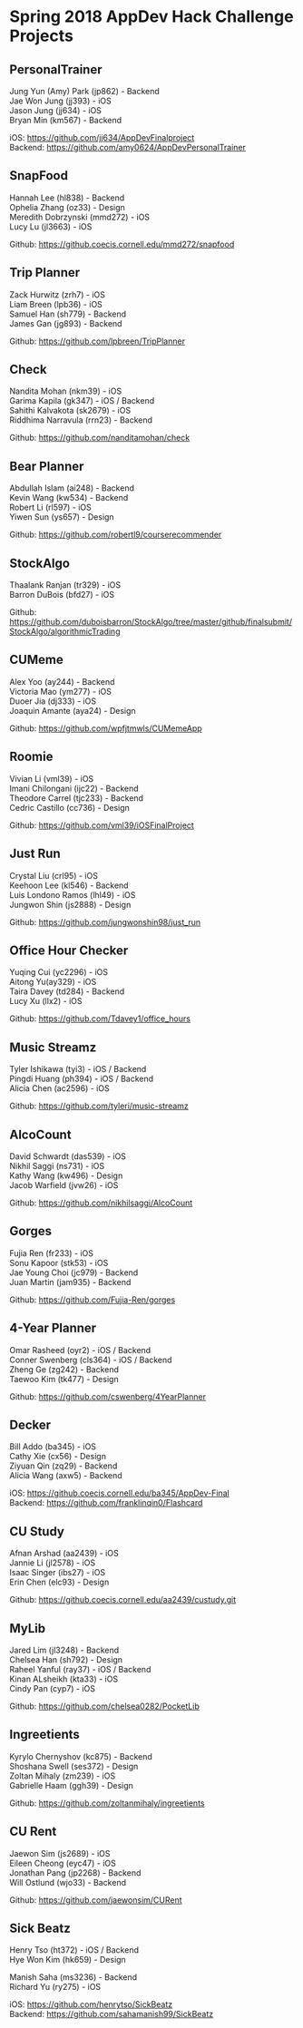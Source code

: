 # Spring 2018 AppDev Hack Challenge Projects

## PersonalTrainer

Jung Yun (Amy) Park (jp862) - Backend  
Jae Won Jung (jj393) - iOS  
Jason Jung (jj634) - iOS  
Bryan Min (km567) - Backend  

iOS: https://github.com/jj634/AppDevFinalproject   
Backend: https://github.com/amy0624/AppDevPersonalTrainer 

## SnapFood

Hannah Lee (hl838) - Backend  
Ophelia Zhang (oz33) - Design   
Meredith Dobrzynski (mmd272) - iOS  
Lucy Lu (jl3663) - iOS    

Github: https://github.coecis.cornell.edu/mmd272/snapfood

## Trip Planner

Zack Hurwitz (zrh7) - iOS    
Liam Breen (lpb36) - iOS  
Samuel Han (sh779) - Backend    
James Gan (jg893) - Backend    

Github: https://github.com/lpbreen/TripPlanner

## Check

Nandita Mohan (nkm39) - iOS  
Garima Kapila (gk347) - iOS / Backend  
Sahithi Kalvakota (sk2679) - iOS  
Riddhima Narravula (rrn23) - Backend  

Github: https://github.com/nanditamohan/check

## Bear Planner

Abdullah Islam (ai248) - Backend    
Kevin Wang (kw534) - Backend   
Robert Li (rl597) - iOS  
Yiwen Sun (ys657) - Design  

Github: https://github.com/robertl9/courserecommender

## StockAlgo

Thaalank Ranjan (tr329) - iOS  
Barron DuBois (bfd27) - iOS    

Github: 
https://github.com/duboisbarron/StockAlgo/tree/master/github/finalsubmit/StockAlgo/algorithmicTrading

## CUMeme

Alex Yoo (ay244) - Backend  
Victoria Mao (ym277) - iOS  
Duoer Jia (dj333) - iOS   
Joaquin Amante (aya24) - Design  

Github: https://github.com/wpfjtmwls/CUMemeApp

## Roomie

Vivian Li (vml39) - iOS    
Imani Chilongani (ijc22) - Backend    
Theodore Carrel (tjc233) - Backend    
Cedric Castillo (cc736) - Design    

Github: https://github.com/vml39/iOSFinalProject

## Just Run

Crystal Liu (crl95) - iOS   
Keehoon Lee (kl546) - Backend   
Luis Londono Ramos (lhl49) - iOS  
Jungwon Shin (js2888) - Design    

Github: https://github.com/jungwonshin98/just_run

## Office Hour Checker

Yuqing Cui (yc2296) - iOS    
Aitong Yu(ay329) - iOS   
Taira Davey (td284) - Backend    
Lucy Xu (llx2) - iOS   

Github: https://github.com/Tdavey1/office_hours

## Music Streamz

Tyler Ishikawa (tyi3) - iOS / Backend  
Pingdi Huang (ph394) - iOS / Backend   
Alicia Chen (ac2596) - iOS    

Github: https://github.com/tyleri/music-streamz

## AlcoCount

David Schwardt (das539) - iOS    
Nikhil Saggi (ns731) - iOS     
Kathy Wang (kw496) - Design    
Jacob Warfield (jvw26) - iOS    

Github: https://github.com/nikhilsaggi/AlcoCount

## Gorges

Fujia Ren (fr233) - iOS  
Sonu Kapoor (stk53) - iOS  
Jae Young Choi (jc979) - Backend   
Juan Martin (jam935) - Backend    

Github: https://github.com/Fujia-Ren/gorges

## 4-Year Planner

Omar Rasheed (oyr2) - iOS / Backend  
Conner Swenberg (cls364) - iOS / Backend  
Zheng Ge (zg242) - Backend    
Taewoo Kim (tk477) - Design    

Github: https://github.com/cswenberg/4YearPlanner

## Decker

Bill Addo (ba345) - iOS  
Cathy Xie (cx56) - Design    
Ziyuan Qin (zq29) - Backend    
Alicia Wang (axw5) - Backend    

iOS: https://github.coecis.cornell.edu/ba345/AppDev-Final  
Backend: https://github.com/franklinqin0/Flashcard

## CU Study

Afnan Arshad (aa2439) - iOS  
Jannie Li (jl2578) - iOS   
Isaac Singer (ibs27) - iOS  
Erin Chen (elc93) - Design  

Github: https://github.coecis.cornell.edu/aa2439/custudy.git

## MyLib

Jared Lim (jl3248) - Backend    
Chelsea Han (sh792) - Design    
Raheel Yanful (ray37) - iOS / Backend    
Kinan ALsheikh (kta33) - iOS    
Cindy Pan (cyp7) - iOS    

Github: https://github.com/chelsea0282/PocketLib

## Ingreetients

Kyrylo Chernyshov (kc875) - Backend    
Shoshana Swell (ses372) - Design    
Zoltan Mihaly (zm239) - iOS    
Gabrielle Haam (ggh39) - Design    

Github: https://github.com/zoltanmihaly/ingreetients

## CU Rent

Jaewon Sim (js2689) - iOS    
Eileen Cheong (eyc47) - iOS    
Jonathan Pang (jp2268) - Backend    
Will Ostlund (wjo33) - Backend   

Github: https://github.com/jaewonsim/CURent

## Sick Beatz

Henry Tso (ht372) - iOS / Backend    
Hye Won Kim (hk659) - Design  

Manish Saha (ms3236) - Backend    
Richard Yu (ry275) - iOS    

iOS: https://github.com/henrytso/SickBeatz    
Backend: https://github.com/sahamanish99/SickBeatz                  

